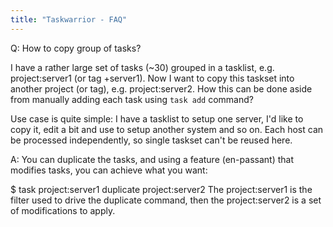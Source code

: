 ```yaml
---
title: "Taskwarrior - FAQ"
---
```


Q: How to copy group of tasks?

I have a rather large set of tasks (~30) grouped in a tasklist, e.g. project:server1 (or tag +server1). Now I want to copy this taskset into another project (or tag), e.g. project:server2. How this can be done aside from manually adding each task using `task add` command?

Use case is quite simple: I have a tasklist to setup one server, I'd like to copy it, edit a bit and use to setup another system and so on. Each host can be processed independently, so single taskset can't be reused here.

A: You can duplicate the tasks, and using a feature (en-passant) that modifies tasks, you can achieve what you want:

$ task project:server1 duplicate project:server2
The project:server1 is the filter used to drive the duplicate command, then the project:server2 is a set of modifications to apply.

